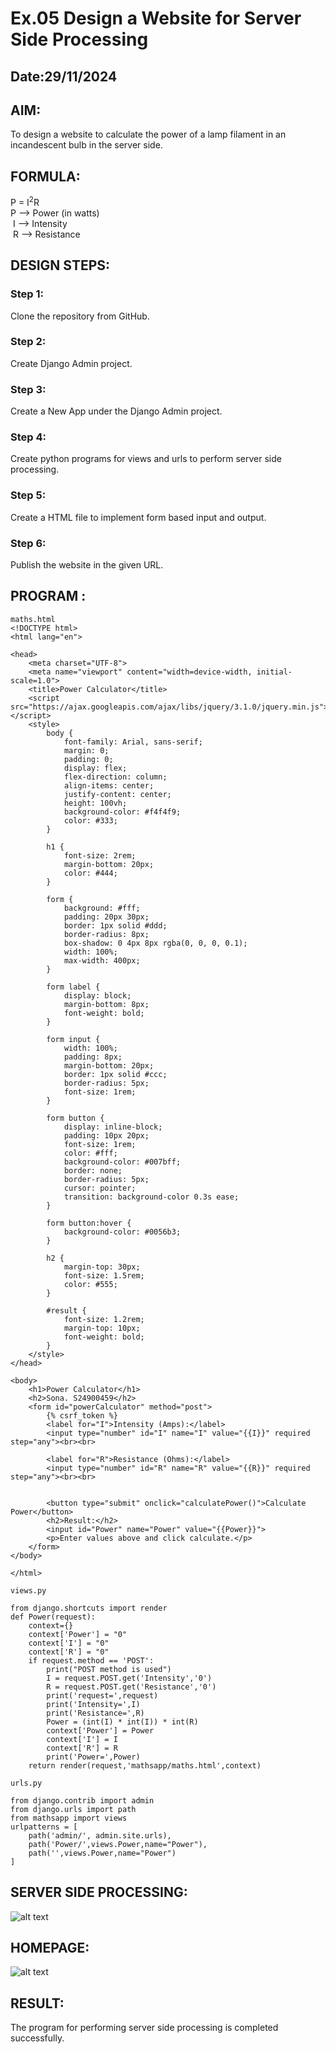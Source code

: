# Ex.05 Design a Website for Server Side Processing
## Date:29/11/2024

## AIM:
 To design a website to calculate the power of a lamp filament in an incandescent bulb in the server side. 


## FORMULA:
P = I<sup>2</sup>R
<br> P --> Power (in watts)
<br> I --> Intensity
<br> R --> Resistance

## DESIGN STEPS:

### Step 1:
Clone the repository from GitHub.

### Step 2:
Create Django Admin project.

### Step 3:
Create a New App under the Django Admin project.

### Step 4:
Create python programs for views and urls to perform server side processing.

### Step 5:
Create a HTML file to implement form based input and output.

### Step 6:
Publish the website in the given URL.

## PROGRAM :
```
maths.html
<!DOCTYPE html>
<html lang="en">

<head>
    <meta charset="UTF-8">
    <meta name="viewport" content="width=device-width, initial-scale=1.0">
    <title>Power Calculator</title>
    <script src="https://ajax.googleapis.com/ajax/libs/jquery/3.1.0/jquery.min.js"></script>
    <style>
        body {
            font-family: Arial, sans-serif;
            margin: 0;
            padding: 0;
            display: flex;
            flex-direction: column;
            align-items: center;
            justify-content: center;
            height: 100vh;
            background-color: #f4f4f9;
            color: #333;
        }

        h1 {
            font-size: 2rem;
            margin-bottom: 20px;
            color: #444;
        }

        form {
            background: #fff;
            padding: 20px 30px;
            border: 1px solid #ddd;
            border-radius: 8px;
            box-shadow: 0 4px 8px rgba(0, 0, 0, 0.1);
            width: 100%;
            max-width: 400px;
        }

        form label {
            display: block;
            margin-bottom: 8px;
            font-weight: bold;
        }

        form input {
            width: 100%;
            padding: 8px;
            margin-bottom: 20px;
            border: 1px solid #ccc;
            border-radius: 5px;
            font-size: 1rem;
        }

        form button {
            display: inline-block;
            padding: 10px 20px;
            font-size: 1rem;
            color: #fff;
            background-color: #007bff;
            border: none;
            border-radius: 5px;
            cursor: pointer;
            transition: background-color 0.3s ease;
        }

        form button:hover {
            background-color: #0056b3;
        }

        h2 {
            margin-top: 30px;
            font-size: 1.5rem;
            color: #555;
        }

        #result {
            font-size: 1.2rem;
            margin-top: 10px;
            font-weight: bold;
        }
    </style>
</head>

<body>
    <h1>Power Calculator</h1>
    <h2>Sona. S24900459</h2>
    <form id="powerCalculator" method="post">
        {% csrf_token %}
        <label for="I">Intensity (Amps):</label>
        <input type="number" id="I" name="I" value="{{I}}" required step="any"><br><br>

        <label for="R">Resistance (Ohms):</label>
        <input type="number" id="R" name="R" value="{{R}}" required step="any"><br><br>


        <button type="submit" onclick="calculatePower()">Calculate Power</button>
        <h2>Result:</h2>
        <input id="Power" name="Power" value="{{Power}}">
        <p>Enter values above and click calculate.</p>
    </form>
</body>

</html>

views.py

from django.shortcuts import render 
def Power(request): 
    context={} 
    context['Power'] = "0" 
    context['I'] = "0" 
    context['R'] = "0" 
    if request.method == 'POST': 
        print("POST method is used")
        I = request.POST.get('Intensity','0')
        R = request.POST.get('Resistance','0')
        print('request=',request) 
        print('Intensity=',I) 
        print('Resistance=',R) 
        Power = (int(I) * int(I)) * int(R)
        context['Power'] = Power
        context['I'] = I
        context['R'] = R
        print('Power=',Power) 
    return render(request,'mathsapp/maths.html',context)

urls.py

from django.contrib import admin 
from django.urls import path 
from mathsapp import views 
urlpatterns = [ 
    path('admin/', admin.site.urls), 
    path('Power/',views.Power,name="Power"),
    path('',views.Power,name="Power")
]
```

## SERVER SIDE PROCESSING:
![alt text](<Screenshot (27).png>)

## HOMEPAGE:
![alt text](<Screenshot (28).png>)

## RESULT:
The program for performing server side processing is completed successfully.
